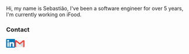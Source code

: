 Hi, my name is Sebastião, I've been a software engineer for over 5 years, I'm currently working on iFood.

### Contact
<a href="https://www.linkedin.com/in/sebastiaojuniordev" target="_blank">
<img align="left" alt="Linkedin" width="24px" src="https://github.com/sebastiaojuniordev/sebastiaojuniordev/blob/master/assets/linkedin.svg" />
</a>
<a href="mailto:sebastiaojuniordev@gmail.com">
<img align="left" alt="E-mail" width="26px" src="https://github.com/sebastiaojuniordev/sebastiaojuniordev/blob/master/assets/gmail.svg" />
</a>
